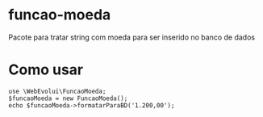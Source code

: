 # funcao-moeda
Pacote para tratar string com moeda para ser inserido no banco de dados

# Como usar

``` 
use \WebEvolui\FuncaoMoeda;
$funcaoMoeda = new FuncaoMoeda();
echo $funcaoMoeda->formatarParaBD('1.200,00');
```